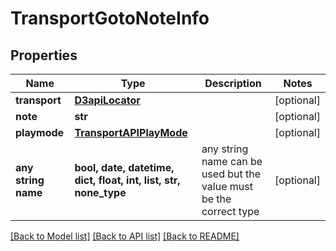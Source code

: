 # TransportGotoNoteInfo


## Properties
Name | Type | Description | Notes
------------ | ------------- | ------------- | -------------
**transport** | [**D3apiLocator**](D3apiLocator.md) |  | [optional] 
**note** | **str** |  | [optional] 
**playmode** | [**TransportAPIPlayMode**](TransportAPIPlayMode.md) |  | [optional] 
**any string name** | **bool, date, datetime, dict, float, int, list, str, none_type** | any string name can be used but the value must be the correct type | [optional]

[[Back to Model list]](../README.md#documentation-for-models) [[Back to API list]](../README.md#documentation-for-api-endpoints) [[Back to README]](../README.md)


